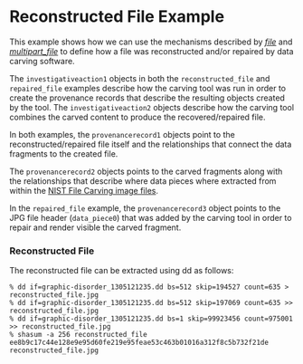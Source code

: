 # Reconstructed File Example

This example shows how we can use the mechanisms described by [*file*](../file/) and
[*multipart_file*](../multipart_file/) to define how a file was reconstructed and/or repaired by
data carving software.

The `investigativeaction1` objects in both the `reconstructed_file` and `repaired_file` examples 
describe how the carving tool was run in order to create the provenance records that describe the 
resulting objects created by the tool. The `investigativeaction2` objects describe how the carving
tool combines the carved content to produce the recovered/repaired file.

In both examples, the `provenancerecord1` objects point to the reconstructed/repaired file itself
and the relationships that connect the data fragments to the created file.

The `provenancerecord2` objects points to the carved fragments along with the relationships that describe where 
data pieces where extracted from within the [NIST File Carving image files](https://www.nist.gov/itl/ssd/software-quality-group/computer-forensics-tool-testing-program-cftt/cftt-technical-0). 

In the `repaired_file` example, the `provenancerecord3` object points to the JPG file header (`data_piece0`) that was added
by the carving tool in order to repair and render visible the carved fragment.

### Reconstructed File

The reconstructed file can be extracted using dd as follows:

```
% dd if=graphic-disorder_1305121235.dd bs=512 skip=194527 count=635 > reconstructed_file.jpg
% dd if=graphic-disorder_1305121235.dd bs=512 skip=197069 count=635 >> reconstructed_file.jpg
% dd if=graphic-disorder_1305121235.dd bs=1 skip=99923456 count=975001 >> reconstructed_file.jpg
% shasum -a 256 reconstructed_file 
ee8b9c17c44e128e9e95d60fe219e95feae53c463b01016a312f8c5b732f21de  reconstructed_file.jpg
```
